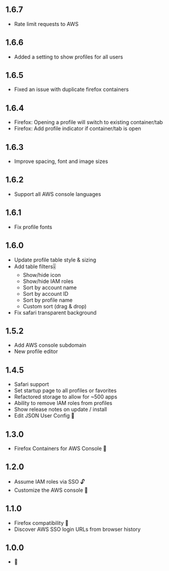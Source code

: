## 1.6.7
- Rate limit requests to AWS

## 1.6.6
- Added a setting to show profiles for all users

## 1.6.5
- Fixed an issue with duplicate firefox containers

## 1.6.4
- Firefox: Opening a profile will switch to existing container/tab
- Firefox: Add profile indicator if container/tab is open

## 1.6.3
- Improve spacing, font and image sizes

## 1.6.2
- Support all AWS console languages

## 1.6.1
- Fix profile fonts

## 1.6.0
- Update profile table style & sizing
- Add table filters🎚️
  - Show/hide icon
  - Show/hide IAM roles
  - Sort by account name
  - Sort by account ID
  - Sort by profile name
  - Custom sort (drag & drop)
- Fix safari transparent background

## 1.5.2
- Add AWS console subdomain
- New profile editor

## 1.4.5
- Safari support
- Set startup page to all profiles or favorites
- Refactored storage to allow for ~500 apps
- Ability to remove IAM roles from profiles
- Show release notes on update / install
- Edit JSON User Config 📝

## 1.3.0
- Firefox Containers for AWS Console 🦊

## 1.2.0
- Assume IAM roles via SSO 🔓
- Customize the AWS console 🎨

## 1.1.0
- Firefox compatibility 🦊
- Discover AWS SSO login URLs from browser history

## 1.0.0
- 🎂
